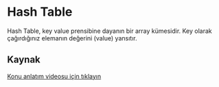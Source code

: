 
# Hash Table

Hash Table, key value prensibine dayanın bir array kümesidir. Key olarak çağırdığınız elemanın değerini (value) yansıtır.


## Kaynak

 [Konu anlatım videosu için tıklayın](https://www.youtube.com/watch?v=_TCkO3DnVs4) 
